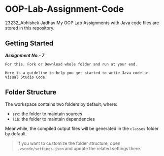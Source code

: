 # OOP-Lab-Assignment-Code
23232_Abhishek Jadhav My OOP Lab Assignments with Java code files are stored in this repository.
## Getting Started

**_Assignment No.- 7_**

    For this, Fork or Download whole folder and run at your end.

    Here is a guideline to help you get started to write Java code in Visual Studio Code.

## Folder Structure

The workspace contains two folders by default, where:

- `src`: the folder to maintain sources
- `lib`: the folder to maintain dependencies

Meanwhile, the compiled output files will be generated in the `classes` folder by default.

> If you want to customize the folder structure, open `.vscode/settings.json` and update the related settings there.


